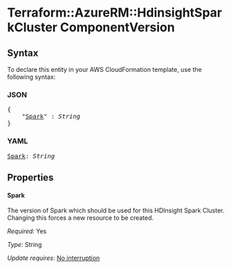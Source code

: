 # Terraform::AzureRM::HdinsightSparkCluster ComponentVersion

## Syntax

To declare this entity in your AWS CloudFormation template, use the following syntax:

### JSON

<pre>
{
    "<a href="#spark" title="Spark">Spark</a>" : <i>String</i>
}
</pre>

### YAML

<pre>
<a href="#spark" title="Spark">Spark</a>: <i>String</i>
</pre>

## Properties

#### Spark

The version of Spark which should be used for this HDInsight Spark Cluster. Changing this forces a new resource to be created.

_Required_: Yes

_Type_: String

_Update requires_: [No interruption](https://docs.aws.amazon.com/AWSCloudFormation/latest/UserGuide/using-cfn-updating-stacks-update-behaviors.html#update-no-interrupt)

